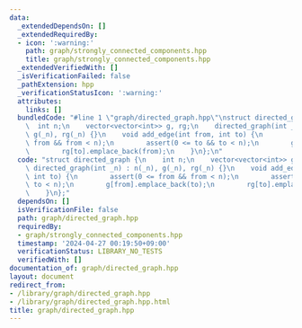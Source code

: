 ```yaml
---
data:
  _extendedDependsOn: []
  _extendedRequiredBy:
  - icon: ':warning:'
    path: graph/strongly_connected_components.hpp
    title: graph/strongly_connected_components.hpp
  _extendedVerifiedWith: []
  _isVerificationFailed: false
  _pathExtension: hpp
  _verificationStatusIcon: ':warning:'
  attributes:
    links: []
  bundledCode: "#line 1 \"graph/directed_graph.hpp\"\nstruct directed_graph {\n  \
    \  int n;\n    vector<vector<int>> g, rg;\n    directed_graph(int _n) : n(_n),\
    \ g(_n), rg(_n) {}\n    void add_edge(int from, int to) {\n        assert(0 <=\
    \ from && from < n);\n        assert(0 <= to && to < n);\n        g[from].emplace_back(to);\n\
    \        rg[to].emplace_back(from);\n    }\n};\n"
  code: "struct directed_graph {\n    int n;\n    vector<vector<int>> g, rg;\n   \
    \ directed_graph(int _n) : n(_n), g(_n), rg(_n) {}\n    void add_edge(int from,\
    \ int to) {\n        assert(0 <= from && from < n);\n        assert(0 <= to &&\
    \ to < n);\n        g[from].emplace_back(to);\n        rg[to].emplace_back(from);\n\
    \    }\n};"
  dependsOn: []
  isVerificationFile: false
  path: graph/directed_graph.hpp
  requiredBy:
  - graph/strongly_connected_components.hpp
  timestamp: '2024-04-27 00:19:50+09:00'
  verificationStatus: LIBRARY_NO_TESTS
  verifiedWith: []
documentation_of: graph/directed_graph.hpp
layout: document
redirect_from:
- /library/graph/directed_graph.hpp
- /library/graph/directed_graph.hpp.html
title: graph/directed_graph.hpp
---
```

